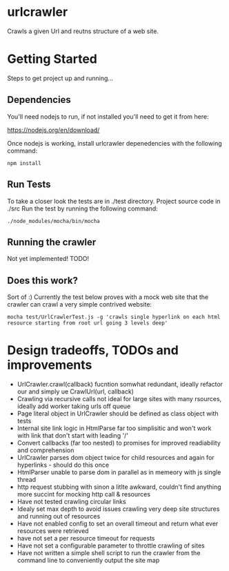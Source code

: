 # urlcrawler

Crawls a given Url and reutns structure of a web site.

# Getting Started

Steps to get project up and running...


## Dependencies

You'll need nodejs to run, if not installed you'll need to get it from here:

https://nodejs.org/en/download/

Once nodejs is working, install urlcrawler depenedencies with the following command:

```
npm install
```




## Run Tests

To take a closer look the tests are in ./test directory. Project source code in ./src Run the test by running the following command:

```
./node_modules/mocha/bin/mocha
```


## Running the crawler

Not yet implemented! TODO!


## Does this work?

Sort of :) Currently the test below proves with a mock web site that the crawler can crawl a very simple contrived website:

```
mocha test/UrlCrawlerTest.js -g 'crawls single hyperlink on each html resource starting from root url going 3 levels deep'
```


# Design tradeoffs, TODOs and improvements

* UrlCrawler.crawl(callback) fucntion somwhat redundant, ideally refactor our and simply ue CrawlUrl(url, callback)
* Crawling via recursive calls not ideal for large sites with many rsources, ideally add worker taking urls off queue 
* Page literal object in UrlCrawler should be defined as class object with tests
* Internal site link logic in HtmlParse far too simplisitic and won't work with link that don't start with leading '/'
* Convert callbacks (far too nested) to promises for improved readiability and comprehension  
* UrlCrawler parses dom object twice for child resources and again for hyperlinks - should do this once
* HtmlParser unable to parse dom in parallel as in memeory with js single thread
* http request stubbing with sinon a litlte awkward, couldn't find anything more succint for mocking http call & resources
* Have not tested crawling circular links
* Idealy set max depth to avoid issues crawling very deep site structures and running out of resources
* Have not enabled config to set an overall timeout and return what ever resources were retrieved
* have not set a per resource timeout for requests
* Have not set a configurable parameter to throttle crawling of sites   
* Have not written a simple shell script to run the crawler from the command line to conveniently output the site map
